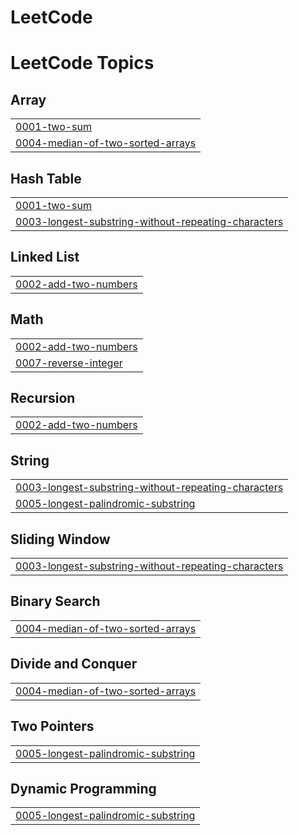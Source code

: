 # LeetCode
<!---LeetCode Topics Start-->
# LeetCode Topics
## Array
|  |
| ------- |
| [0001-two-sum](https://github.com/dani6566/LeetCode/tree/master/0001-two-sum) |
| [0004-median-of-two-sorted-arrays](https://github.com/dani6566/LeetCode/tree/master/0004-median-of-two-sorted-arrays) |
## Hash Table
|  |
| ------- |
| [0001-two-sum](https://github.com/dani6566/LeetCode/tree/master/0001-two-sum) |
| [0003-longest-substring-without-repeating-characters](https://github.com/dani6566/LeetCode/tree/master/0003-longest-substring-without-repeating-characters) |
## Linked List
|  |
| ------- |
| [0002-add-two-numbers](https://github.com/dani6566/LeetCode/tree/master/0002-add-two-numbers) |
## Math
|  |
| ------- |
| [0002-add-two-numbers](https://github.com/dani6566/LeetCode/tree/master/0002-add-two-numbers) |
| [0007-reverse-integer](https://github.com/dani6566/LeetCode/tree/master/0007-reverse-integer) |
## Recursion
|  |
| ------- |
| [0002-add-two-numbers](https://github.com/dani6566/LeetCode/tree/master/0002-add-two-numbers) |
## String
|  |
| ------- |
| [0003-longest-substring-without-repeating-characters](https://github.com/dani6566/LeetCode/tree/master/0003-longest-substring-without-repeating-characters) |
| [0005-longest-palindromic-substring](https://github.com/dani6566/LeetCode/tree/master/0005-longest-palindromic-substring) |
## Sliding Window
|  |
| ------- |
| [0003-longest-substring-without-repeating-characters](https://github.com/dani6566/LeetCode/tree/master/0003-longest-substring-without-repeating-characters) |
## Binary Search
|  |
| ------- |
| [0004-median-of-two-sorted-arrays](https://github.com/dani6566/LeetCode/tree/master/0004-median-of-two-sorted-arrays) |
## Divide and Conquer
|  |
| ------- |
| [0004-median-of-two-sorted-arrays](https://github.com/dani6566/LeetCode/tree/master/0004-median-of-two-sorted-arrays) |
## Two Pointers
|  |
| ------- |
| [0005-longest-palindromic-substring](https://github.com/dani6566/LeetCode/tree/master/0005-longest-palindromic-substring) |
## Dynamic Programming
|  |
| ------- |
| [0005-longest-palindromic-substring](https://github.com/dani6566/LeetCode/tree/master/0005-longest-palindromic-substring) |
<!---LeetCode Topics End-->